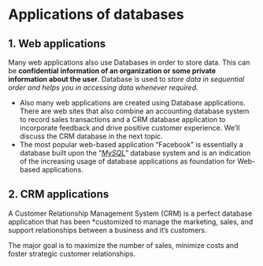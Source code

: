 # Applications of databases
## **1. Web applications**

Many web applications also use Databases in order to store data. This can be **confidential information of an organization or some private information about the user**. Database is used to *store data in sequential order and helps you in accessing data whenever required.*

-   Also many web applications are created using Database applications. There are web sites that also combine an accounting database system to record sales transactions and a CRM database application to incorporate feedback and drive positive customer experience. We’ll discuss the CRM database in the next topic.
-   The most popular web-based application “Facebook” is essentially a database built upon the “_[MySQL](https://www.edureka.co/blog/what-is-mysql/)_” database system and is an indication of the increasing usage of database applications as foundation for Web-based applications.

## **2. CRM applications**

A Customer Relationship Management System (CRM) is a perfect database application that has been *customized to manage the marketing, sales, and support relationships between a business and it’s customers.

The major goal is to maximize the number of sales, minimize costs and foster strategic customer relationships.

